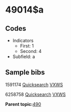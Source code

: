 # 49014$a

## Codes

-   Indicators
    -   First: 1
    -   Second: 4
-   Subfield: a

## Sample bibs

1591174 [Quicksearch](https://search.library.yale.edu/catalog/1591174) [VXWS](http://prodorbis.library.yale.edu:7014/vxws/GetHoldingsService?bibId=1591174)

6258758 [Quicksearch](https://search.library.yale.edu/catalog/6258758) [VXWS](http://prodorbis.library.yale.edu:7014/vxws/GetHoldingsService?bibId=6258758)

**Parent topic:**[490](../../tags/490/490.md)

